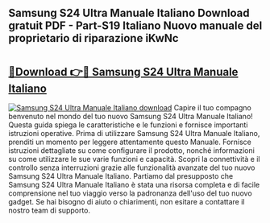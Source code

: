 ## Samsung S24 Ultra Manuale Italiano Download gratuit PDF - Part-S19 Italiano Nuovo manuale del proprietario di riparazione iKwNc

# <h2><a href="http://dfbeci.blite.top/?on=Samsung+S24+Ultra+Manuale+Italiano">🔗Download 👉🔴 Samsung S24 Ultra Manuale Italiano</a></h2>

[![Samsung S24 Ultra Manuale Italiano download](https://i.imgur.com/lujVjoI.png)](http://dfbeci.blite.top/?on=Samsung+S24+Ultra+Manuale+Italiano)
Capire il tuo compagno benvenuto nel mondo del tuo nuovo Samsung S24 Ultra Manuale Italiano! Questa guida spiega le caratteristiche e le funzioni e fornisce importanti istruzioni operative. Prima di utilizzare Samsung S24 Ultra Manuale Italiano, prenditi un momento per leggere attentamente questo Manuale. Fornisce istruzioni dettagliate su come configurare il prodotto, nonché informazioni su come utilizzare le sue varie funzioni e capacità. Scopri la connettività e il controllo senza interruzioni grazie alle funzionalità avanzate del tuo nuovo Samsung S24 Ultra Manuale Italiano. Partiamo dal presupposto che Samsung S24 Ultra Manuale Italiano è stata una risorsa completa e di facile comprensione nel tuo viaggio verso la padronanza dell'uso del tuo nuovo gadget. Se hai bisogno di aiuto o chiarimenti, non esitare a contattare il nostro team di supporto.

